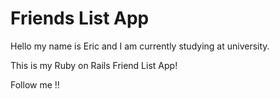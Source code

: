 # Friends List App

Hello my name is Eric and I am currently studying at university.

This is my Ruby on Rails Friend List App!

Follow me !! 